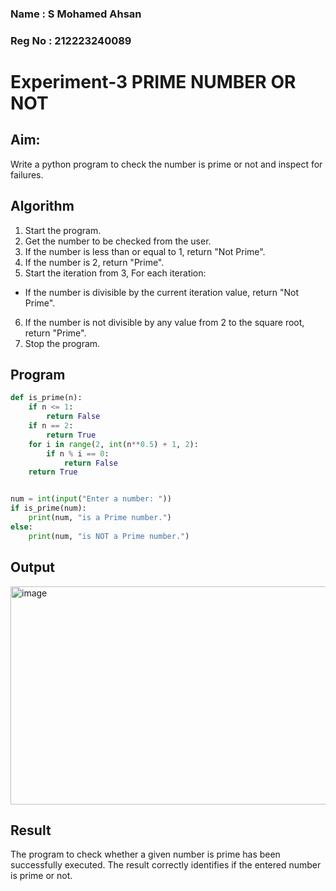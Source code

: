 ### Name : S Mohamed Ahsan
### Reg No : 212223240089

# Experiment-3 PRIME NUMBER OR NOT

## Aim: 
Write a python program to check the number is prime or not and inspect for failures. 

## Algorithm
1. Start the program.
2. Get the number to be checked from the user.
3. If the number is less than or equal to 1, return "Not Prime".
4. If the number is 2, return "Prime".
5. Start the iteration from 3, For each iteration:
 - If the number is divisible by the current iteration value, return "Not Prime".
6. If the number is not divisible by any value from 2 to the square root, return "Prime".
7. Stop the program. 

## Program
```python
def is_prime(n):
    if n <= 1:
        return False
    if n == 2:
        return True
    for i in range(2, int(n**0.5) + 1, 2):
        if n % i == 0:
            return False
    return True


num = int(input("Enter a number: "))
if is_prime(num):
    print(num, "is a Prime number.")
else:
    print(num, "is NOT a Prime number.")


```
## Output
<img width="541" height="349" alt="image" src="https://github.com/user-attachments/assets/5e312ebe-7b54-4ef3-8af7-1b05a0512a7a" />


## Result

The program to check whether a given number is prime has been successfully executed.
The result correctly identifies if the entered number is prime or not.
